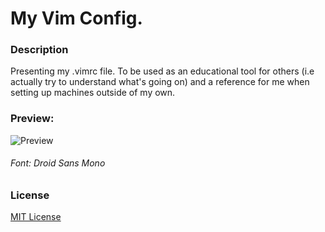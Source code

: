 # My Vim Config.

### Description
Presenting my .vimrc file. To be used as an educational tool for others (i.e actually try to understand what's going on) and a reference for me when setting up machines outside of my own. 

### Preview:
![Preview](https://i.imgur.com/cRHGMTK.png)

###### Font: Droid Sans Mono
### License
[MIT License](https://opensource.org/licenses/MIT)
